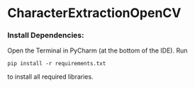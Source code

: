 # CharacterExtractionOpenCV
### Install Dependencies:

Open the Terminal in PyCharm (at the bottom of the IDE).
Run
```
pip install -r requirements.txt
``` 
to install all required libraries.